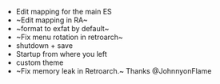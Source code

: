 - Edit mapping for the main ES
- ~Edit mapping in RA~
- ~format to exfat by default~
- ~Fix menu rotation in retroarch~
- shutdown + save
- Startup from where you left
- custom theme
- ~Fix memory leak in Retroarch.~ Thanks @JohnnyonFlame

